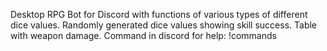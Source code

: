 Desktop RPG Bot for Discord with functions of various types of different dice values.
 Randomly generated dice values showing skill success.
 Table with weapon damage.
 Command in discord for help: !commands